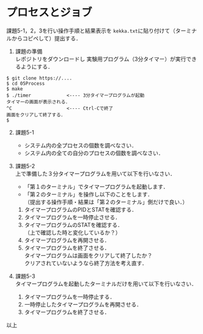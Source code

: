 # プロセスとジョブ

課題5-1，2，3を行い操作手順と結果表示を
`kekka.txt`に貼り付けて（ターミナルからコピペして）提出する．

1. 課題の準備<br>
レポジトリをダウンロードし
実験用プログラム（3分タイマー）が実行できるようにする．
```
$ git clone https://....
$ cd 05Process
$ make
$ ./timer             <---- 3分タイマープログラムが起動
タイマーの画面が表示される．
^C                    <---- Ctrl-Cで終了
画面をクリアして終了する．
$
```

2. 課題5-1

    - システム内の全プロセスの個数を調べなさい．
    - システム内の全ての自分のプロセスの個数を調べなさい．

3. 課題5-2<br>
上で準備した３分タイマープログラムを用いて以下を行いなさい．<br>
    - 「第１のターミナル」でタイマープログラムを起動します．<br>
    - 「第２のターミナル」を操作し以下のことをします．<br>
   （提出する操作手順・結果は「第２のターミナル」側だけで良い．）
  
    1. タイマープログラムのPIDとSTATを確認する．
    2. タイマープログラムを一時停止させる．
    3. タイマープログラムのSTATを確認する．<br>
     （上で確認した時と変化しているか？）
    4. タイマープログラムを再開させる．
    5. タイマープログラムを終了させる．<br>
      タイマープログラムは画面をクリアして終了したか？<br>
      クリアされていないようなら終了方法を考え直す．

4. 課題5-3<br>
タイマープログラムを起動したターミナルだけを用いて以下を行いなさい．<br>

    1. タイマープログラムを一時停止する．
    2. 一時停止したタイマープログラムを再開させる．
    3. タイマープログラムを終了させる．

以上


